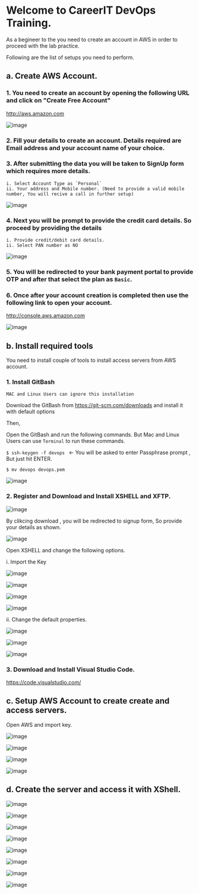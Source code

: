 # Welcome to CareerIT DevOps Training.

As a begineer to the you need to create an account in AWS in order to proceed with the lab practice.

Following are the list of setups you need to perform.

## a. Create AWS Account.

### 1. You need to create an account by opening the following URL and click on "Create Free Account"

http://aws.amazon.com

![image](/uploads/353c75f031be740998c99f4bf8ff35ba/image.png)

### 2. Fill your details to create an account. Details required are Email address and your account name of your choice.

### 3. After submitting the data you will be taken to SignUp form which requires more details.
    i. Select Account Type as `Personal`
    ii. Your address and Mobile number. (Need to provide a valid mobile number, You will recive a call in further setup)

![image](/uploads/89b7267d579b2ec48737d64e649d93df/image.png)

### 4. Next you will be prompt to provide the credit card details. So proceed by providing the details
    i. Provide credit/debit card details.
    ii. Select PAN number as NO

![image](/uploads/62357c0caee93712d7974dc0620f6b58/image.png)

### 5. You will be redirected to your bank payment portal to provide OTP and after that select the plan as `Basic`.

### 6. Once after your account creation is completed then use the following link to open your account.

http://console.aws.amazon.com

![image](/uploads/2569bb7a610e1fd49afd54b37de5f74d/image.png)

## b. Install required tools

You need to install couple of tools to install access servers from AWS account.

### 1. Install GitBash

`MAC and Linux Users can ignore this installation`

Download the GitBash from https://git-scm.com/downloads and install it with default options

Then,

Open the GitBash and run the following commands. But Mac and Linux Users can use `Terminal` to run these commands.

`$ ssh-keygen -f devops `   <- You will be asked to enter Passphrase prompt , But just hit ENTER.

`$ mv devops devops.pem `

![image](/uploads/cd693b51cc08df01d79745b1b4ab4607/image.png)


### 2. Register and Download and Install XSHELL and XFTP.

![image](/uploads/a5ad3bb40e3e7c99052e27946c645bb2/image.png)

By clikcing download , you will be redirected to signup form, So provide your details as shown.

![image](/uploads/46cb0a4d7f0b9ad3cee3465e6c964ec2/image.png)

Open XSHELL and change the following options.

i. Import the Key

![image](/uploads/034105fb7fc9dae06ada49120941c248/image.png)

![image](/uploads/8fcee0f7699ed6af8150e8806cb7b310/image.png)

![image](/uploads/090f44e079fbb4e44c052beace9ed378/image.png)

![image](/uploads/ae1519ed4096b5ff81b7c140dbdf00f3/image.png)

ii. Change the default properties.

![image](/uploads/cf59803966676eb5114c4960ec3dec7d/image.png)

![image](/uploads/b42a5a8783191c9b6538719618166af9/image.png)

![image](/uploads/3f03942acb70af0e7a9327d629d8de1f/image.png)


### 3. Download and Install Visual Studio Code.

https://code.visualstudio.com/

## c. Setup AWS Account to create create and access servers.

Open AWS and import key.

![image](/uploads/fac613a2fc6b37daac1ee33259a39b39/image.png)

![image](/uploads/9682df7c6915f3f8f239b5b36a313162/image.png)

![image](/uploads/df1e01611fa74034e320c45e50581c1c/image.png)

![image](/uploads/9a3c9dee8c890ca341ac15baf77497aa/image.png)

## d. Create the server and access it with XShell.

![image](/uploads/0cd988c4a7ee062d21a3d792e72eb856/image.png)

![image](/uploads/bb56a8a9cf4ebff4b72d36467f023b03/image.png)

![image](/uploads/da8dd190626dedd91be9d131d0b0f854/image.png)

![image](/uploads/836c19ae877176cdd434e61ea28ecd7a/image.png)

![image](/uploads/0039af6cd78bf413e2fe77da727f6df0/image.png)

![image](/uploads/67b3bbb84218c0d67ccd530e5d222be7/image.png)

![image](/uploads/58ed8aab110fa966dd41b15309cc692c/image.png)

![image](/uploads/da2c41b73d676d2e8c267e84d8910d20/image.png)












